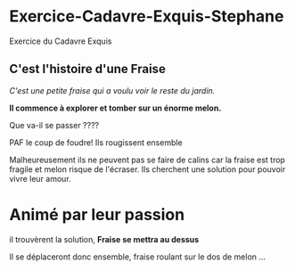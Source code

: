 # Exercice-Cadavre-Exquis-Stephane
Exercice du Cadavre Exquis
## C'est l'histoire d'une Fraise

_C'est une petite fraise qui a voulu voir le reste du jardin._

__Il commence à explorer et tomber sur un énorme melon.__

Que va-il se passer ????

PAF le coup de foudre! Ils rougissent ensemble

Malheureusement ils ne peuvent pas se faire de calins car la fraise est trop fragile et melon risque de l'écraser.
Ils cherchent une solution pour pouvoir vivre leur amour.

# Animé par leur passion

il trouvèrent la solution, **Fraise se mettra au dessus**

Il se déplaceront donc ensemble, fraise roulant sur le dos de melon ...
